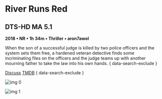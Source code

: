 # River Runs Red

## DTS-HD MA 5.1

**2018 • NR • 1h 34m • Thriller • aron7awol**

When the son of a successful judge is killed by two police officers and the system sets them free, a hardened veteran detective finds some incriminating files on the officers and the judge teams up with another mourning father to take the law into his own hands.
{ data-search-exclude }

[Discuss](https://www.avsforum.com/threads/bass-eq-for-filtered-movies.2995212/post-57273472)  [TMDB](https://www.themoviedb.org/movie/548754)
{ data-search-exclude }

![img 0](https://i.imgur.com/5rrwJEQ.jpg)

![img 1](https://i.imgur.com/1RBXAwg.jpg)

